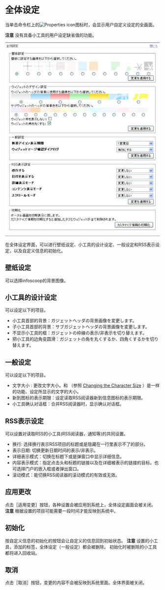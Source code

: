 # 全体设定

当单击命令栏上的![Properties icon]图标时，会显示用户自定义设定的全画面。

**注意** 没有具备小工具的用户设定缺省值的功能。

![Global Settings]

在全体设定界面，可以进行壁纸设定、小工具的设计设定、一般设定和RSS表示设定，以及自定义信息的初始化。


## 壁纸设定

可以选择infoscoop的背景图像。

## 小工具的设计设定

可以设定以下的项目。

* 小工具首部的背景：ガジェットヘッダの背景画像を変更します。
* 子小工具首部的背景：サブガジェットヘッダの背景画像を変更します。
* 不显示小工具的框：ガジェットの枠線の表示/非表示を切り替えます。
* 把小工具的边角变圆滑：ガジェットの角を丸くするか、四角くするかを切り替えます。


## 一般设定

可以设定以下的项目。

* 文字大小 : 更改文字大小。和 （参照 [Changing the Character Size] ）是一样的功能、设定所显示的文字的大小。
* 新到图标的表示期限：设定读取RSS阅读器新到信息图标的表示期限。
* 小工具确认对话框：合并RSS阅读器时，显示确认对话框。


## RSS表示设定

可以设置对读取RSS的小工具(RSS阅读器，通知等)的共同设置。

* 换行: 选择换行表示RSS项目的标题或是隐藏在一行里表示不了的部分。
* 表示日期: 切换更新日期时间的表示/非表示。
* 详细表示模式：切换在标题下或是弹窗口中显示详细信息。
* 内容表示模式：指定点击头和标题的链接以及在详细被表示的链接的目标。也可选择门户的嵌入框或者弹出窗口。
* 滚动模式：能切换RSS阅读器的滚动模式的有效或无效。


## 应用更改

点击［适用变更］按钮，各种设置会被应用到系统上，全体设定画面会被关闭。
**注意** 根据设置的项目可能需要一段时间才能反映到系统中。


## 初始化

按自定义信息的初始化的按钮会让自定义的信息回到初始状态。
**注意** 设置的小工具，添加的标签，全体设定（一般设定）都会被删除。
初始化时被删除的小工具都将进入回收站。


## 取消

点击［取消］按钮，变更的内容不会被反映到系统里面。全体界面被关闭。


[Changing the Character Size]: changing-the-character-size.md
[Properties icon]: ../../images/display_all_properties.gif
[Global Settings]: images/command-bar/global-settings.jpg
